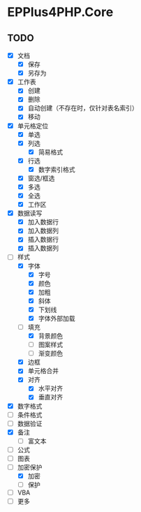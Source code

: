 # EPPlus4PHP.Core

## TODO

- [x] 文档
  - [x] 保存
  - [x] 另存为
- [x] 工作表
  - [x] 创建
  - [x] 删除
  - [x] 自动创建（不存在时，仅针对表名索引）
  - [x] 移动
- [x] 单元格定位
  - [x] 单选
  - [x] 列选
    - [x] 简易格式
  - [x] 行选
    - [x] 数字索引格式
  - [x] 窗选/框选
  - [x] 多选
  - [x] 全选
  - [x] 工作区
- [x] 数据读写
  - [x] 加入数据行
  - [x] 加入数据列
  - [x] 插入数据行
  - [x] 插入数据列
- [ ] 样式
  - [x] 字体
    - [x] 字号
    - [x] 颜色
    - [x] 加粗
    - [x] 斜体
    - [x] 下划线
    - [x] 字体外部加载
  - [ ] 填充
    - [x] 背景颜色
    - [ ] 图案样式
    - [ ] 渐变颜色
  - [x] 边框
  - [x] 单元格合并
  - [x] 对齐
    - [x] 水平对齐
    - [x] 垂直对齐
- [x] 数字格式
- [ ] 条件格式
- [ ] 数据验证
- [x] 备注
  - [ ] 富文本
- [ ] 公式
- [ ] 图表
- [ ] 加密保护
  - [x] 加密
  - [ ] 保护
- [ ] VBA
- [ ] 更多
